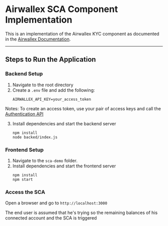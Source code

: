 # Airwallex SCA Component Implementation

This is an implementation of the Airwallex KYC component as documented in the [Airwallex Documentation](https://www.airwallex.com/docs/banking-as-a-service__strong-customer-authentication-(sca)__embedded-sca-component).

---

## Steps to Run the Application

### Backend Setup
1. Navigate to the root directory
2. Create a `.env` file and add the following:
   ```plaintext
   AIRWALLEX_API_KEY=your_access_token
Notes:
To create an access token, use your pair of access keys and call the [Authentication API](https://www.airwallex.com/docs/api#/Authentication/API_Access/_api_v1_authentication_login/post)

3. Install dependencies and start the backend server
   ```plaintext
   npm install
   node backed/index.js   
### Frontend Setup
1. Navigate to the `sca-demo` folder.
3. Install dependencies and start the frontend server
   ```plaintext
   npm install
   npm start
### Access the SCA
Open a browser and go to `http://localhost:3000`

The end user is assumed that he's trying so the remaining balances of his connected account and the SCA is triggered 
   